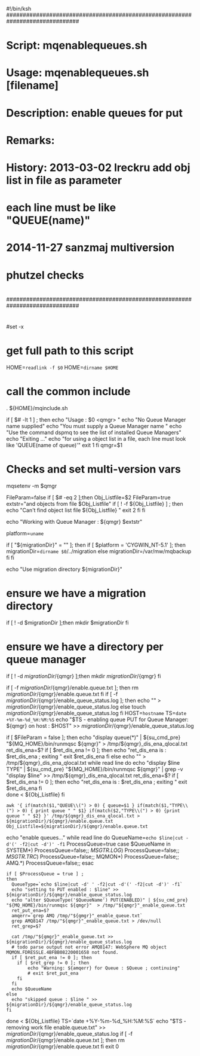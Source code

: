 #!/bin/ksh
##############################################################################
#
# Script:         mqenablequeues.sh
#
# Usage:          mqenablequeues.sh <qmgr> [filename]
#
# Description:    enable queues for put
#                     
#
# Remarks:         
#                  
#                  
#                  
#                  
#
# History:         2013-03-02   lreckru     add obj list in file as parameter
#                                           each line must be like "QUEUE(name)"
#                  2014-11-27   sanzmaj     multiversion
#                               phutzel     checks
#                                           
#
##############################################################################
#
#set -x
#

# get full path to this script
HOME=`readlink -f $0`
HOME=`dirname $HOME`

# call the common include
. ${HOME}/mqinclude.sh

if [ $# -lt 1 ] ; then
  echo "Usage : $0 <qmgr> "
  echo "No Queue Manager name supplied"
  echo "You must supply a Queue Manager name "
  echo "Use the command dspmq to see the list of installed Queue Managers"
  echo "Exiting ..."
  echo "for using a object list in a file, each line must look like  'QUEUE(name of queue)'"
  exit 1
fi
qmgr=$1

# Checks and set multi-version vars
mqsetenv -m $qmgr

FileParam=false
if [ $# -eq 2 ];then
    Obj_Listfile=$2
    FileParam=true
    extstr="and objects from file $Obj_Listfile"
  if [ ! -f ${Obj_Listfile} ] ; then
      echo "Can't find object list file ${Obj_Listfile} "
      exit 2
  fi
fi

echo "Working with Queue Manager : ${qmgr}  $extstr"

platform=`uname`

if [ "${migrationDir}" = "" ]; then
	if [ $platform = 'CYGWIN_NT-5.1' ]; then
	  migrationDir=`dirname $0`/../migration
	else
	  migrationDir=/var/mw/mqbackup
	fi
fi

echo "Use migration directory ${migrationDir}"

# ensure we have a migration directory
if [ ! -d $migrationDir ];then
	mkdir $migrationDir
fi

# ensure we have a directory per queue manager
if [ ! -d ${migrationDir}/${qmgr} ];then
	mkdir ${migrationDir}/${qmgr}
fi

if [ -f ${migrationDir}/${qmgr}/enable.queue.txt ]; then 
  rm ${migrationDir}/${qmgr}/enable.queue.txt 
fi 
if [ -f ${migrationDir}/${qmgr}/enable_queue_status.log ];
then
  echo "" > ${migrationDir}/${qmgr}/enable_queue_status.log
else
  touch ${migrationDir}/${qmgr}/enable_queue_status.log
fi
HOST=`hostname`
TS=`date +%Y-%m-%d_%H:%M:%S`
echo "$TS - enabling queue PUT for Queue Manager: ${qmgr} on host : $HOST" >> ${migrationDir}/${qmgr}/enable_queue_status.log

if [ $FileParam = false ];
then
	echo "display queue(*)" | ${su_cmd_pre} "${MQ_HOME}/bin/runmqsc ${qmgr}" > /tmp/${qmgr}_dis_ena_qlocal.txt
	ret_dis_ena=$?
	if [ $ret_dis_ena != 0 ]; then
		echo "ret_dis_ena is : $ret_dis_ena ; exiting "
		exit $ret_dis_ena
	fi	 
else
   echo "" > /tmp/${qmgr}_dis_ena_qlocal.txt
   while read line
  do
	  	echo "display $line TYPE" | ${su_cmd_pre} "${MQ_HOME}/bin/runmqsc ${qmgr}" | grep -v "display $line" >> /tmp/${qmgr}_dis_ena_qlocal.txt
		ret_dis_ena=$?
		if [ $ret_dis_ena != 0 ]; then
			echo "ret_dis_ena is : $ret_dis_ena ; exiting "
			exit $ret_dis_ena
		fi	   
  done < ${Obj_Listfile}
fi

	awk '{ if(match($1,"QUEUE\\(") > 0) { queue=$1 } if(match($1,"TYPE\\(") > 0) { print queue " " $1} if(match($2,"TYPE\\(") > 0) {print queue " " $2} }' /tmp/${qmgr}_dis_ena_qlocal.txt > ${migrationDir}/${qmgr}/enable.queue.txt
    Obj_Listfile=${migrationDir}/${qmgr}/enable.queue.txt

echo "enable queues..."
while read line
  do
    QueueName=`echo $line|cut -d'(' -f2|cut -d')' -f1`
    ProcessQueue=true
    case $QueueName in
    	SYSTEM*) ProcessQueue=false;;
    	*MSGTR.LOG*) ProcessQueue=false;;
    	*MSGTR.TRC*) ProcessQueue=false;;
    	MQMON*) ProcessQueue=false;;
    	AMQ.*) ProcessQueue=false;;
    esac
    	
    if [ $ProcessQueue = true ] ;
    then 
      QueueType=`echo $line|cut -d' ' -f2|cut -d'(' -f2|cut -d')' -f1`
      echo "setting to PUT enabled : $line" >> ${migrationDir}/${qmgr}/enable_queue_status.log
      echo "alter $QueueType('$QueueName') PUT(ENABLED)" | ${su_cmd_pre} "${MQ_HOME}/bin/runmqsc ${qmgr}"  > /tmp/"${qmgr}"_enable_queue.txt
      ret_put_ena=$?
      amqerr=`grep AMQ /tmp/"${qmgr}"_enable_queue.txt`
      grep AMQ8147 /tmp/"${qmgr}"_enable_queue.txt > /dev/null
      ret_grep=$?
      
      cat /tmp/"${qmgr}"_enable_queue.txt >> ${migrationDir}/${qmgr}/enable_queue_status.log
      # todo parse output not error AMQ8147: WebSphere MQ object MQMON.FDRESSLE.4BFBB08220001658 not found. 
      if [ $ret_put_ena != 0 ]; then
        if [ $ret_grep != 0 ]; then 
            echo "Warning: ${amqerr} for Queue : $Queue ; continuing"
            # exit $ret_put_ena
        fi
      fi
      echo $QueueName	
    else
      echo "skipped queue : $line " >> ${migrationDir}/${qmgr}/enable_queue_status.log
    fi
  done < ${Obj_Listfile}
TS=`date +%Y-%m-%d_%H:%M:%S`
echo "$TS - removing work file enable.queue.txt" >> ${migrationDir}/${qmgr}/enable_queue_status.log
if [ -f ${migrationDir}/${qmgr}/enable.queue.txt ]; then 
  rm ${migrationDir}/${qmgr}/enable.queue.txt 
fi 
exit 0
